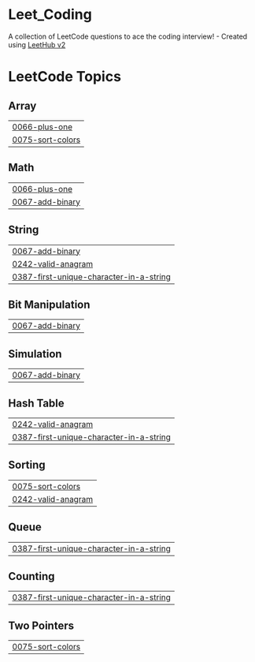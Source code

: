 # Leet_Coding
A collection of LeetCode questions to ace the coding interview! - Created using [LeetHub v2](https://github.com/arunbhardwaj/LeetHub-2.0)

<!---LeetCode Topics Start-->
# LeetCode Topics
## Array
|  |
| ------- |
| [0066-plus-one](https://github.com/Prakash-M-S/Leet_Coding/tree/master/0066-plus-one) |
| [0075-sort-colors](https://github.com/Prakash-M-S/Leet_Coding/tree/master/0075-sort-colors) |
## Math
|  |
| ------- |
| [0066-plus-one](https://github.com/Prakash-M-S/Leet_Coding/tree/master/0066-plus-one) |
| [0067-add-binary](https://github.com/Prakash-M-S/Leet_Coding/tree/master/0067-add-binary) |
## String
|  |
| ------- |
| [0067-add-binary](https://github.com/Prakash-M-S/Leet_Coding/tree/master/0067-add-binary) |
| [0242-valid-anagram](https://github.com/Prakash-M-S/Leet_Coding/tree/master/0242-valid-anagram) |
| [0387-first-unique-character-in-a-string](https://github.com/Prakash-M-S/Leet_Coding/tree/master/0387-first-unique-character-in-a-string) |
## Bit Manipulation
|  |
| ------- |
| [0067-add-binary](https://github.com/Prakash-M-S/Leet_Coding/tree/master/0067-add-binary) |
## Simulation
|  |
| ------- |
| [0067-add-binary](https://github.com/Prakash-M-S/Leet_Coding/tree/master/0067-add-binary) |
## Hash Table
|  |
| ------- |
| [0242-valid-anagram](https://github.com/Prakash-M-S/Leet_Coding/tree/master/0242-valid-anagram) |
| [0387-first-unique-character-in-a-string](https://github.com/Prakash-M-S/Leet_Coding/tree/master/0387-first-unique-character-in-a-string) |
## Sorting
|  |
| ------- |
| [0075-sort-colors](https://github.com/Prakash-M-S/Leet_Coding/tree/master/0075-sort-colors) |
| [0242-valid-anagram](https://github.com/Prakash-M-S/Leet_Coding/tree/master/0242-valid-anagram) |
## Queue
|  |
| ------- |
| [0387-first-unique-character-in-a-string](https://github.com/Prakash-M-S/Leet_Coding/tree/master/0387-first-unique-character-in-a-string) |
## Counting
|  |
| ------- |
| [0387-first-unique-character-in-a-string](https://github.com/Prakash-M-S/Leet_Coding/tree/master/0387-first-unique-character-in-a-string) |
## Two Pointers
|  |
| ------- |
| [0075-sort-colors](https://github.com/Prakash-M-S/Leet_Coding/tree/master/0075-sort-colors) |
<!---LeetCode Topics End-->